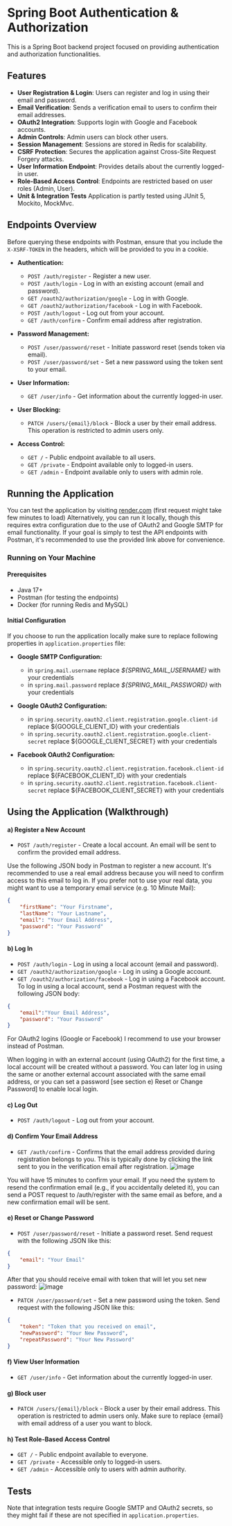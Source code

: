 # Spring Boot Authentication & Authorization

This is a Spring Boot backend project focused on providing authentication and authorization functionalities. 

## Features

- **User Registration & Login**: Users can register and log in using their email and password.
- **Email Verification**: Sends a verification email to users to confirm their email addresses.
- **OAuth2 Integration**: Supports login with Google and Facebook accounts.
- **Admin Controls**: Admin users can block other users.
- **Session Management**: Sessions are stored in Redis for scalability.
- **CSRF Protection**: Secures the application against Cross-Site Request Forgery attacks.
- **User Information Endpoint**: Provides details about the currently logged-in user.
- **Role-Based Access Control**: Endpoints are restricted based on user roles (Admin, User).
- **Unit & Integration Tests** Application is partly tested using JUnit 5, Mockito, MockMvc.

## Endpoints Overview

Before querying these endpoints with Postman, ensure that you include the `X-XSRF-TOKEN` in the headers, which will be provided to you in a cookie.

- **Authentication:**
  - `POST /auth/register` - Register a new user.
  - `POST /auth/login` - Log in with an existing account (email and password).
  - `GET /oauth2/authorization/google` - Log in with Google.
  - `GET /oauth2/authorization/facebook` - Log in with Facebook.
  - `POST /auth/logout` - Log out from your account.
  - `GET /auth/confirm` - Confirm email address after registration.
  
- **Password Management:**
  - `POST /user/password/reset` - Initiate password reset (sends token via email).
  - `POST /user/password/set` - Set a new password using the token sent to your email.

- **User Information:**
  - `GET /user/info` - Get information about the currently logged-in user.
 
- **User Blocking:**
  - `PATCH /users/{email}/block` - Block a user by their email address. This operation is restricted to admin users only.
  
- **Access Control:**
  - `GET /` - Public endpoint available to all users.
  - `GET /private` - Endpoint available only to logged-in users.
  - `GET /admin` - Endpoint available only to users with admin role.

## Running the Application

You can test the application by visiting [render.com](https://norbert-koziana.onrender.com) (first request might take few minutes to load) Alternatively, you can run it locally, though this requires extra configuration due to the use of OAuth2 and Google SMTP for email functionality. If your goal is simply to test the API endpoints with Postman, it's recommended to use the provided link above for convenience.

### Running on Your Machine

#### Prerequisites

- Java 17+
- Postman (for testing the endpoints)
- Docker (for running Redis and MySQL)

#### Initial Configuration

If you choose to run the application locally make sure to replace following properties in `application.properties` file:

- **Google SMTP Configuration:**
  - in `spring.mail.username` replace *${SPRING_MAIL_USERNAME}* with your credentials
  - in `spring.mail.password` replace *${SPRING_MAIL_PASSWORD}* with your credentials

- **Google OAuth2 Configuration:**
  - in `spring.security.oauth2.client.registration.google.client-id` replace ${GOOGLE_CLIENT_ID} with your credentials
  - in `spring.security.oauth2.client.registration.google.client-secret` replace ${GOOGLE_CLIENT_SECRET} with your credentials

- **Facebook OAuth2 Configuration:**
  - in `spring.security.oauth2.client.registration.facebook.client-id` replace ${FACEBOOK_CLIENT_ID} with your credentials
  - in `spring.security.oauth2.client.registration.facebook.client-secret` replace ${FACEBOOK_CLIENT_SECRET} with your credentials

## Using the Application (Walkthrough)

#### a) Register a New Account
- `POST /auth/register` - Create a local account. An email will be sent to confirm the provided email address.

Use the following JSON body in Postman to register a new account. It's recommended to use a real email address because you will need to confirm access to this email to log in. If you prefer not to use your real data, you might want to use a temporary email service (e.g. 10 Minute Mail):

```json
{
    "firstName": "Your Firstname",
    "lastName": "Your Lastname",
    "email": "Your Email Address",
    "password": "Your Password"
}
```

#### b) Log In
- `POST /auth/login` - Log in using a local account (email and password).
- `GET /oauth2/authorization/google` - Log in using a Google account.
- `GET /oauth2/authorization/facebook` - Log in using a Facebook account.
To log in using a local account, send a Postman request with the following JSON body:
```json
{
    "email":"Your Email Address",
    "password": "Your Password"
}
```
For OAuth2 logins (Google or Facebook) I recommend to use your browser instead of Postman.

When logging in with an external account (using OAuth2) for the first time, a local account will be created without a password. You can later log in using the same or another external account associated with the same email address, or you can set a password [see section e) Reset or Change Password] to enable local login.

#### c) Log Out
- `POST /auth/logout` - Log out from your account.

#### d) Confirm Your Email Address
- `GET /auth/confirm` - Confirms that the email address provided during registration belongs to you. This is typically done by clicking the link sent to you in the verification email after registration.
![image](https://github.com/user-attachments/assets/da5982e7-3464-4b1c-a1a1-0ecd41b8acc2)


You will have 15 minutes to confirm your email. If you need the system to resend the confirmation email (e.g., if you accidentally deleted it), you can send a POST request to /auth/register with the same email as before, and a new confirmation email will be sent.

#### e) Reset or Change Password
- `POST /user/password/reset` - Initiate a password reset.
Send request  with the following JSON like this:
```json
{
    "email": "Your Email"
}
```
After that you should receive email with token that will let you set new password:
![image](https://github.com/user-attachments/assets/9b792478-cde0-474d-99db-eeecb0447948)

- `PATCH /user/password/set` - Set a new password using the token.
Send request  with the following JSON like this:
```json
{
    "token": "Token that you received on email",
    "newPassword": "Your New Password",
    "repeatPassword": "Your New Password"
}
```

#### f) View User Information
- `GET /user/info` - Get information about the currently logged-in user.

#### g) Block user
- `PATCH /users/{email}/block` - Block a user by their email address. This operation is restricted to admin users only. Make sure to replace {email} with email address of a user you want to block.

#### h) Test Role-Based Access Control
- `GET /` - Public endpoint available to everyone.
- `GET /private` - Accessible only to logged-in users.
- `GET /admin` - Accessible only to users with admin authority.

## Tests

Note that integration tests require Google SMTP and OAuth2 secrets, so they might fail if these are not specified in `application.properties`.
